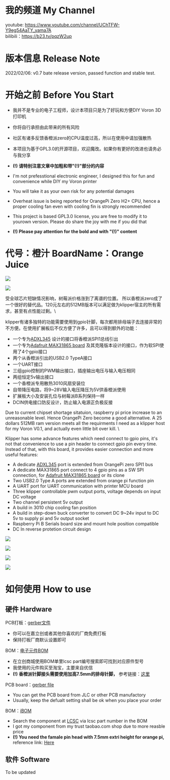 # 我的频道 My Channel 
youtube: https://www.youtube.com/channel/UChTFW-Y9eg54AaTY_yama7A \
bilibili：https://b23.tv/pqzW2up

# 版本信息 Release Note
2022/02/06: v0.7 bate release version, passed function and stable test.

# 开始之前 Before You Start 
- 我并不是专业的电子工程师，设计本项目只是为了好玩和方便DIY Voron 3D打印机
- 你将自行承担由此带来的所有风险
- 社区有诸多反馈香橙派zero的CPU温度过高，所以在使用中请加强散热
- 本项目为基于GPL3.0的开源项目，欢迎魔改。如果你有更好的改进也请务必与我分享 
- **(!) 请特别注意文章中加粗和带"(!)"部分的内容**

- I'm not prefesstional electronic engineer, I designed this for fun and convenience while DIY my Voron printer
- You will take it as your own risk for any potential damages
- Overheat issue is being reported for OrangePi Zero H2+ CPU, hence a proper cooling fan even with cooling fin is strongly recommended
- This project is based GPL3.0 license, you are free to modify it to yourown version. Please do share the joy with me if you did that
- **(!) Please pay attention for the bold and with "(!)" content**

# 代号：橙汁 BoardName：Orange Juice

![](images/orange_juice_board_front_v0.7.png)  

![](images/orange_juice_board_back_v0.7.png)  

受全球芯片短缺情况影响，树莓派价格涨到了离谱的位置。
所以香橙派zero成了一个很好的替代品。120元左右的512MB版本可以满足做为klipper宿主的所有需求，甚至有点性能过剩。\

klipper有诸多独特的功能需要使用到gpio针脚，每次都用排母端子去连接非常的不方便。在使用扩展板后不仅方便了许多，且可以得到额外的功能：
- 一个专为[ADXL345](https://www.adafruit.com/product/1231) 设计的接口将香橙派SPI1总线引出
- 一个专为[Adafruit MAX31865 board](https://www.adafruit.com/product/3328) 及其克隆版本设计的接口，作为软SPI使用了4个gpio接口
- 两个从香橙派引出的USB2.0 TypeA接口
- 一个UART接口
- 三组gpio控制的PWM输出接口，插座输出电压与输入电压相同
- 两组恒定5v输出接口
- 一个香橙派专用散热3010风扇安装位
- 自带降压电路，将9~28V输入电压降压为5V供香橙派使用
- 扩展板大小及安装孔位与树莓派B系列保持一样
- DCIN供电接口防反设计，防止输入电源正负极反接

Due to current chipset shortage sitatuion, raspberry pi price increase to an unreasonable level. 
Hence OrangePi Zero become a good alternative. A 25 dollars 512MB ram version meets all the requirments I need as a klipper host for my Voron V0.1, and actually even little bit over kill. \

Klipper has some advance features which need connect to gpio pins, it's not that convenience to use a pin header to connect gpio pin every time. Instead of that, with this board, it provides easier connection and more useful features:
- A dedicate [ADXL345](https://www.adafruit.com/product/1231) port is extended from OrangePi zero SPI1 bus
- A dedicate MAX31865 port connect to 4 gpio pins as a SW SPI connection, for [Adafruit MAX31865 board](https://www.adafruit.com/product/3328) or its clone
- Two USB2.0 Type A ports are extended from orange pi function pin
- A UART port for UART communication with printer MCU board
- Three klipper controllable pwm output ports, voltage depends on input DC voltage
- Two channel persistent 5v output
- A build in 3010 chip cooling fan position
- A build in step-down buck converter to convert DC 9~24v input to DC 5v to supply pi and 5v output socket
- Raspberry Pi B Serials board size and mount hole position compatible 
- DC In reverse protetion circuit design

![](images/top.png)  

![](images/back.png)  

![](images/front.png)  

![](images/bottom.png)  

# 如何使用 How to use
## 硬件 Hardware
PCB打板：[gerber文件](gerber/orange_juice_gerber_v0.6.zip)
- 你可以在嘉立创或者其他你喜欢的厂商免费打板
- 保持打板厂商默认设置即可

BOM：[电子元件BOM](bom/ibom_v0.6.html)
- 在立创商城使用BOM单里lcsc part编号搜索即可找到对应原件型号
- 我使用的元件购买至淘宝，主要来自优信
- **(!) 香橙派针脚接头需要使用加高7.5mm的排母针脚，** 参考链接：[这里](https://item.taobao.com/item.htm?spm=a1z09.2.0.0.5abe2e8dp4SvIq&id=562698441144&_u=u181c59936e) 

PCB board：[gerber file](gerber/orange_juice_gerber_v0.6.zip)
- You can get the PCB board from JLC or other PCB manufactory 
- Usually, keep the defualt setting shall be ok when you place your order

BOM：[iBOM](bom/ibom_v0.6.html)
- Search the component at [LCSC](https://lcsc.com/) via lcsc part number in the BOM
- I got my component from my trust taobao.com shop due to more reasble price 
- **(!) You need the famale pin head with 7.5mm extri height for orange pi,** reference link: [Here](https://item.taobao.com/item.htm?spm=a1z09.2.0.0.5abe2e8dp4SvIq&id=562698441144&_u=u181c59936e) 


## 软件 Software
To be updated

